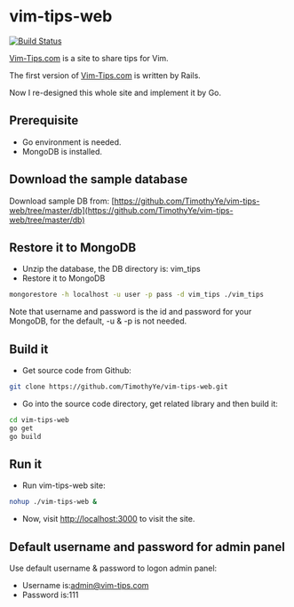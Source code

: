 vim-tips-web
============

[![Build Status](https://drone.io/github.com/TimothyYe/vim-tips-web/status.png)](https://drone.io/github.com/TimothyYe/vim-tips-web/latest)

[Vim-Tips.com](https://vim-tips.com) is a site to share tips for Vim. 

The first version of [Vim-Tips.com](https://vim-tips.com) is written by Rails.

Now I re-designed this whole site and implement it by Go.

## Prerequisite

* Go environment is needed. 
* MongoDB is installed.

## Download the sample database

Download sample DB from: [https://github.com/TimothyYe/vim-tips-web/tree/master/db](https://github.com/TimothyYe/vim-tips-web/tree/master/db)

## Restore it to MongoDB

* Unzip the database, the DB directory is: vim_tips
* Restore it to MongoDB

```bash
mongorestore -h localhost -u user -p pass -d vim_tips ./vim_tips
```

Note that username and password is the id and password for your MongoDB, for the default, -u & -p is not needed.

## Build it

* Get source code from Github:

```bash
git clone https://github.com/TimothyYe/vim-tips-web.git
```
* Go into the source code directory, get related library and then build it:

```bash
cd vim-tips-web
go get
go build
```

## Run it

* Run vim-tips-web site:
```bash
nohup ./vim-tips-web &
```

* Now, visit [http://localhost:3000](http://localhost:3000) to visit the site.

## Default username and password for admin panel

Use default username & password to logon admin panel:

* Username is:admin@vim-tips.com
* Password is:111
